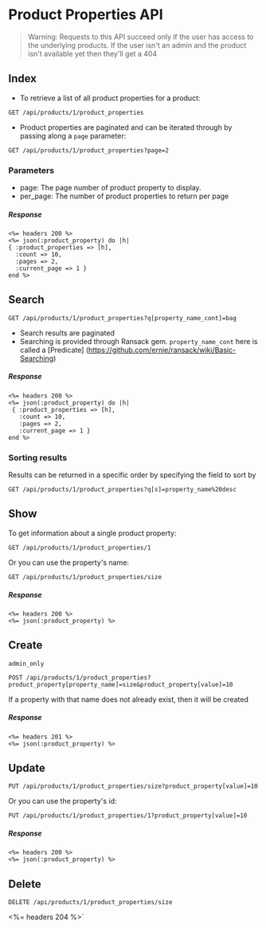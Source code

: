 # Product Properties API

> Warning: Requests to this API succeed only if the user has access to the underlying products. If
the user isn't an admin and the product isn't available yet then they'll get a 404

## Index
* To retrieve a list of all product properties for a product:
```
GET /api/products/1/product_properties
```
* Product properties are paginated and can be iterated through by passing along a `page` parameter:
```
GET /api/products/1/product_properties?page=2
```

### Parameters
* page: The page number of product property to display.
* per_page: The number of product properties to return per page

##### Response
```
<%= headers 200 %>
<%= json(:product_property) do |h|
{ :product_properties => [h],
  :count => 10,
  :pages => 2,
  :current_page => 1 }
end %>
```

## Search
```
GET /api/products/1/product_properties?q[property_name_cont]=bag
```
* Search results are paginated
* Searching is provided through Ransack gem. `property_name_cont` here is called a [Predicate]
(https://github.com/ernie/ransack/wiki/Basic-Searching)

##### Response
```
<%= headers 200 %>
<%= json(:product_property) do |h|
 { :product_properties => [h],
   :count => 10,
   :pages => 2,
   :current_page => 1 }
end %>
```

### Sorting results
Results can be returned in a specific order by specifying the field to sort by
```
GET /api/products/1/product_properties?q[s]=property_name%20desc
```

## Show

To get information about a single product property:
```
GET /api/products/1/product_properties/1
```
Or you can use the property's name:
```
GET /api/products/1/product_properties/size
```

##### Response
```
<%= headers 200 %>
<%= json(:product_property) %>
```

## Create
`admin_only`
```
POST /api/products/1/product_properties?product_property[property_name]=size&product_property[value]=10
```
If a property with that name does not already exist, then it will be created

##### Response
```
<%= headers 201 %>
<%= json(:product_property) %>
```

## Update
```
PUT /api/products/1/product_properties/size?product_property[value]=10
```
Or you can use the property's id:
```
PUT /api/products/1/product_properties/1?product_property[value]=10
```

##### Response
```
<%= headers 200 %>
<%= json(:product_property) %>
```

## Delete
```
DELETE /api/products/1/product_properties/size
``````
<%= headers 204 %>`
